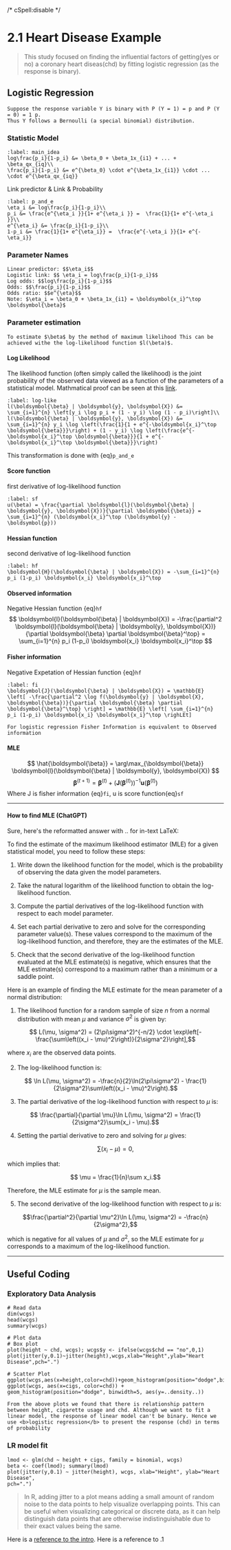/* cSpell:disable */
# 2.1 Heart Disease Example
> This study focused on finding the influential factors of getting(yes or no) a coronary heart diseas(chd) by fitting logistic regression (as the response is binary).

## Logistic Regression

```{admonition} When to use
Suppose the response variable Y is binary with P (Y = 1) = p and P (Y = 0) = 1 p.
Thus Y follows a Bernoulli (a special binomial) distribution. 
```


### Statistic Model
```{math}
:label: main_idea
log\frac{p_i}{1-p_i} &= \beta_0 + \beta_1x_{i1} + ... + \beta_qx_{iq}\\
\frac{p_i}{1-p_i} &= e^{\beta_0} \cdot e^{\beta_1x_{i1}} \cdot ... \cdot e^{\beta_qx_{iq}}
```
Link predictor & Link & Probability <br>
```{math}
:label: p_and_e
\eta_i &= log\frac{p_i}{1-p_i}\\
p_i &= \frac{e^{\eta_i }}{1+ e^{\eta_i }} =  \frac{1}{1+ e^{-\eta_i }}\\
e^{\eta_i} &= \frac{p_i}{1-p_i}\\
1-p_i &= \frac{1}{1+ e^{\eta_i}} =  \frac{e^{-\eta_i }}{1+ e^{-\eta_i}}
```
### Parameter Names
```{admonition} Names
Linear predictor: $$\eta_i$$
Logistic link: $$ \eta_i = log\frac{p_i}{1-p_i}$$
Log odds: $$log\frac{p_i}{1-p_i}$$
Odds: $$\frac{p_i}{1-p_i}$$
Odds ratio: $$e^{\eta}$$
Note: $\eta_i = \beta_0 + \beta_1x_{i1} = \boldsymbol{x_i}^\top \boldsymbol{\beta}$
```
### Parameter estimation
```{admonition} Main Idea
To estimate $\beta$ by the method of maximum likelihood This can be achieved withe the log-likelihood function $l(\beta)$.
```
#### Log Likelihood
The likelihood function (often simply called the likelihood) is the joint probability of the observed data viewed as a function of the parameters of a statistical model. Mathmatical proof can be seen at this 
<a href="https://www.statlect.com/fundamentals-of-statistics/logistic-model-maximum-likelihood" target="_blank">link</a>.
```{math}
:label: log-like
l(\boldsymbol{\beta} | \boldsymbol{y}, \boldsymbol{X}) &= \sum_{i=1}^{n} \left[y_i \log p_i + (1 - y_i) \log (1 - p_i)\right]\\
l(\boldsymbol{\beta} | \boldsymbol{y}, \boldsymbol{X}) &= \sum_{i=1}^{n} y_i \log \left(\frac{1}{1 + e^{-\boldsymbol{x_i}^\top \boldsymbol{\beta}}}\right) + (1 - y_i) \log \left(\frac{e^{-\boldsymbol{x_i}^\top \boldsymbol{\beta}}}{1 + e^{-\boldsymbol{x_i}^\top \boldsymbol{\beta}}}\right)
```
This transformation is done with {eq}`p_and_e`
#### Score function
first derivative of log-likelihood function
```{math}
:label: sf
u(\beta) = \frac{\partial \boldsymbol{l}(\boldsymbol{\beta} | \boldsymbol{y}, \boldsymbol{X})}{\partial \boldsymbol{\beta}} = \sum_{i=1}^{n} (\boldsymbol{x_i}^\top (\boldsymbol{y} - \boldsymbol{p}))
```

#### Hessian function
second derivative of log-likelihood function
```{math}
:label: hf
\boldsymbol{H}(\boldsymbol{\beta} | \boldsymbol{X}) = -\sum_{i=1}^{n} p_i (1-p_i) \boldsymbol{x_i} \boldsymbol{x_i}^\top
```
#### Observed information
Negative Hessian function {eq}`hf`
$$ 
\boldsymbol{I}(\boldsymbol{\beta} | \boldsymbol{X}) = -\frac{\partial^2 \boldsymbol{l}(\boldsymbol{\beta} | \boldsymbol{y}, \boldsymbol{X})}{\partial \boldsymbol{\beta} \partial \boldsymbol{\beta}^\top} = \sum_{i=1}^{n} p_i (1-p_i) \boldsymbol{x_i} \boldsymbol{x_i}^\top
$$ 

#### Fisher information
Negative Expetation of Hessian function {eq}`hf`
```{math}
:label: fi
\boldsymbol{J}(\boldsymbol{\beta} | \boldsymbol{X}) = \mathbb{E} \left[ -\frac{\partial^2 \log f(\boldsymbol{y} | \boldsymbol{X}, \boldsymbol{\beta})}{\partial \boldsymbol{\beta} \partial \boldsymbol{\beta}^\top} \right] = \mathbb{E} \left[ \sum_{i=1}^{n} p_i (1-p_i) \boldsymbol{x_i} \boldsymbol{x_i}^\top \righLEt]
```
```{tip}
For logistic regression Fisher Information is equivalent to Observed information
```
#### MLE
$$
\hat{\boldsymbol{\beta}} = \arg\max_{\boldsymbol{\beta}} \boldsymbol{l}(\boldsymbol{\beta} | \boldsymbol{y}, \boldsymbol{X})
$$
$$
\boldsymbol{\beta}^{(t+1)} = \boldsymbol{\beta}^{(t)} + \left(\boldsymbol{J}(\boldsymbol{\beta}^{(t)})\right)^{-1} \boldsymbol{u}(\boldsymbol{\beta}^{(t)})
$$
Where J is fisher information {eq}`fi`, u is score function{eq}`sf`

---
#### How to find MLE (ChatGPT)
Sure, here's the reformatted answer with $..$ for in-text LaTeX:

To find the estimate of the maximum likelihood estimator (MLE) for a given statistical model, you need to follow these steps:

1. Write down the likelihood function for the model, which is the probability of observing the data given the model parameters.

2. Take the natural logarithm of the likelihood function to obtain the log-likelihood function.

3. Compute the partial derivatives of the log-likelihood function with respect to each model parameter.

4. Set each partial derivative to zero and solve for the corresponding parameter value(s). These values correspond to the maximum of the log-likelihood function, and therefore, they are the estimates of the MLE.

5. Check that the second derivative of the log-likelihood function evaluated at the MLE estimate(s) is negative, which ensures that the MLE estimate(s) correspond to a maximum rather than a minimum or a saddle point.

Here is an example of finding the MLE estimate for the mean parameter of a normal distribution:

1. The likelihood function for a random sample of size $n$ from a normal distribution with mean $\mu$ and variance $\sigma^2$ is given by:

$$ L(\mu, \sigma^2) = (2\pi\sigma^2)^{-n/2} \cdot \exp\left[-\frac{\sum\left((x_i - \mu)^2\right)}{2\sigma^2}\right],$$ 

where $x_i$ are the observed data points.

2. The log-likelihood function is:

$$ \ln L(\mu, \sigma^2) = -\frac{n}{2}\ln(2\pi\sigma^2) - \frac{1}{2\sigma^2}\sum\left((x_i - \mu)^2\right).$$ 

3. The partial derivative of the log-likelihood function with respect to $\mu$ is:

$$ \frac{\partial}{\partial \mu}\ln L(\mu, \sigma^2) = \frac{1}{2\sigma^2}\sum(x_i - \mu).$$ 

4. Setting the partial derivative to zero and solving for $\mu$ gives:

$$ \sum(x_i - \mu) = 0,$$ 

which implies that:

$$ \mu = \frac{1}{n}\sum x_i.$$ 

Therefore, the MLE estimate for $\mu$ is the sample mean.

5. The second derivative of the log-likelihood function with respect to $\mu$ is:

$$\frac{\partial^2}{\partial \mu^2}\ln L(\mu, \sigma^2) = -\frac{n}{2\sigma^2},$$

which is negative for all values of $\mu$ and $\sigma^2$, so the MLE estimate for $\mu$ corresponds to a maximum of the log-likelihood function.

---

## Useful Coding
### Exploratory Data Analysis
```{code}
# Read data
dim(wcgs)
head(wcgs) 
summary(wcgs)

# Plot data
# Box plot
plot(height ~ chd, wcgs); wcgs$y <- ifelse(wcgs$chd == "no",0,1)
plot(jitter(y,0.1)~jitter(height),wcgs,xlab="Height",ylab="Heart Disease",pch=".") 

# Scatter Plot
ggplot(wcgs,aes(x=height,color=chd))+geom_histogram(position="dodge",binwidth=1)
ggplot(wcgs, aes(x=cigs, color=chd)) + geom_histogram(position="dodge", binwidth=5, aes(y=..density..))
```
```{note}
From the above plots we found that there is relationship pattern between height, cigarette usage and chd. Although we want to fit a linear model, the response of linear model can't be binary. Hence we use <b>logistic regression</b> to present the response (chd) in terms of probability
```
### LR model fit
```{code}
lmod <- glm(chd ~ height + cigs, family = binomial, wcgs) 
beta <- coef(lmod); summary(lmod) 
plot(jitter(y,0.1) ~ jitter(height), wcgs, xlab="Height", ylab="Heart Disease",
pch=".")
```
> In R, adding jitter to a plot means adding a small amount of random noise to the data points to help visualize overlapping points. This can be useful when visualizing categorical or discrete data, as it can help distinguish data points that are otherwise indistinguishable due to their exact values being the same. 

Here is a [reference to the intro](intro.md). Here is a reference to [](section-label).1
